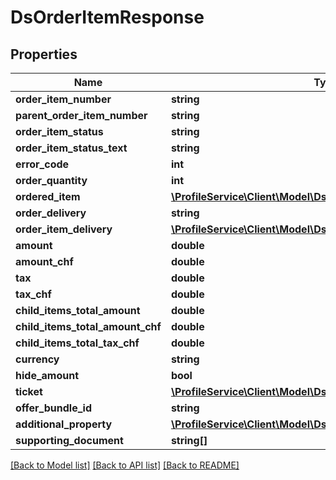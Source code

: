 # DsOrderItemResponse

## Properties
Name | Type | Description | Notes
------------ | ------------- | ------------- | -------------
**order_item_number** | **string** |  | [optional] 
**parent_order_item_number** | **string** |  | [optional] 
**order_item_status** | **string** |  | [optional] 
**order_item_status_text** | **string** |  | [optional] 
**error_code** | **int** |  | [optional] 
**order_quantity** | **int** |  | [optional] 
**ordered_item** | [**\ProfileService\Client\Model\DsProductConfigurationResponse**](DsProductConfigurationResponse.md) |  | [optional] 
**order_delivery** | **string** |  | [optional] 
**order_item_delivery** | [**\ProfileService\Client\Model\DsOrderItemDeliveryResponse**](DsOrderItemDeliveryResponse.md) |  | [optional] 
**amount** | **double** |  | [optional] 
**amount_chf** | **double** |  | [optional] 
**tax** | **double** |  | [optional] 
**tax_chf** | **double** |  | [optional] 
**child_items_total_amount** | **double** |  | [optional] 
**child_items_total_amount_chf** | **double** |  | [optional] 
**child_items_total_tax_chf** | **double** |  | [optional] 
**currency** | **string** |  | [optional] 
**hide_amount** | **bool** |  | [optional] 
**ticket** | [**\ProfileService\Client\Model\DsTicketSimplexResponse[]**](DsTicketSimplexResponse.md) |  | [optional] 
**offer_bundle_id** | **string** |  | [optional] 
**additional_property** | [**\ProfileService\Client\Model\DsPropertyValueResponse[]**](DsPropertyValueResponse.md) |  | [optional] 
**supporting_document** | **string[]** |  | [optional] 

[[Back to Model list]](../../README.md#documentation-for-models) [[Back to API list]](../../README.md#documentation-for-api-endpoints) [[Back to README]](../../README.md)

